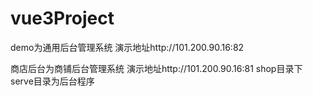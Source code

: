 # vue3Project

demo为通用后台管理系统 演示地址http://101.200.90.16:82

商店后台为商铺后台管理系统 演示地址http://101.200.90.16:81
shop目录下serve目录为后台程序
